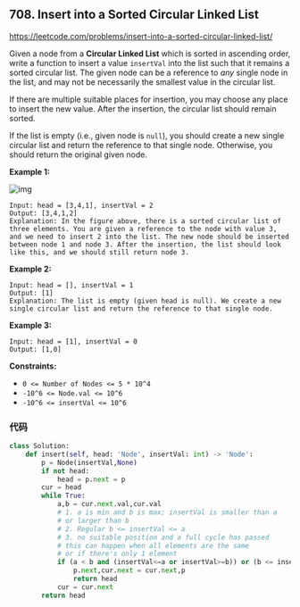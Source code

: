 ## 708. Insert into a Sorted Circular Linked List

https://leetcode.com/problems/insert-into-a-sorted-circular-linked-list/

Given a node from a **Circular Linked List** which is sorted in ascending order, write a function to insert a value `insertVal` into the list such that it remains a sorted circular list. The given node can be a reference to *any* single node in the list, and may not be necessarily the smallest value in the circular list.

If there are multiple suitable places for insertion, you may choose any place to insert the new value. After the insertion, the circular list should remain sorted.

If the list is empty (i.e., given node is `null`), you should create a new single circular list and return the reference to that single node. Otherwise, you should return the original given node.

 

**Example 1:**

![img](https://assets.leetcode.com/uploads/2019/01/19/example_1_before_65p.jpg)
 

```
Input: head = [3,4,1], insertVal = 2
Output: [3,4,1,2]
Explanation: In the figure above, there is a sorted circular list of three elements. You are given a reference to the node with value 3, and we need to insert 2 into the list. The new node should be inserted between node 1 and node 3. After the insertion, the list should look like this, and we should still return node 3.
```

**Example 2:**

```
Input: head = [], insertVal = 1
Output: [1]
Explanation: The list is empty (given head is null). We create a new single circular list and return the reference to that single node.
```

**Example 3:**

```
Input: head = [1], insertVal = 0
Output: [1,0]
```

 

**Constraints:**

- `0 <= Number of Nodes <= 5 * 10^4`
- `-10^6 <= Node.val <= 10^6`
- `-10^6 <= insertVal <= 10^6`

### 代码

```python
class Solution:
    def insert(self, head: 'Node', insertVal: int) -> 'Node':
        p = Node(insertVal,None)
        if not head: 
            head = p.next = p
        cur = head
        while True:
            a,b = cur.next.val,cur.val
            # 1. a is min and b is max; insertVal is smaller than a
            # or larger than b
            # 2. Regular b <= insertVal <= a
            # 3. no suitable position and a full cycle has passed
            # this can happen when all elements are the same
            # or if there's only 1 element
            if (a < b and (insertVal<=a or insertVal>=b)) or (b <= insertVal <=a) or cur.next == head:
                p.next,cur.next = cur.next,p
                return head
            cur = cur.next
        return head
```

